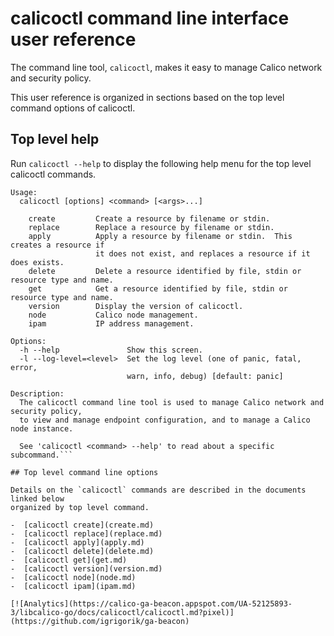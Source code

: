 # calicoctl command line interface user reference

The command line tool, `calicoctl`, makes it easy to manage Calico network
and security policy.

This user reference is organized in sections based on the top level command options
of calicoctl.

## Top level help

Run `calicoctl --help` to display the following help menu for the top level 
calicoctl commands.

```
Usage:
  calicoctl [options] <command> [<args>...]

    create         Create a resource by filename or stdin.
    replace        Replace a resource by filename or stdin.
    apply          Apply a resource by filename or stdin.  This creates a resource if
                   it does not exist, and replaces a resource if it does exists.
    delete         Delete a resource identified by file, stdin or resource type and name.
    get            Get a resource identified by file, stdin or resource type and name.
    version        Display the version of calicoctl.
    node           Calico node management.
    ipam           IP address management.

Options:
  -h --help               Show this screen.
  -l --log-level=<level>  Set the log level (one of panic, fatal, error,
                          warn, info, debug) [default: panic]

Description:
  The calicoctl command line tool is used to manage Calico network and security policy,
  to view and manage endpoint configuration, and to manage a Calico node instance.

  See 'calicoctl <command> --help' to read about a specific subcommand.```

## Top level command line options

Details on the `calicoctl` commands are described in the documents linked below
organized by top level command.

-  [calicoctl create](create.md)
-  [calicoctl replace](replace.md)
-  [calicoctl apply](apply.md)
-  [calicoctl delete](delete.md)
-  [calicoctl get](get.md)
-  [calicoctl version](version.md)
-  [calicoctl node](node.md)
-  [calicoctl ipam](ipam.md)

[![Analytics](https://calico-ga-beacon.appspot.com/UA-52125893-3/libcalico-go/docs/calicoctl/calicoctl.md?pixel)](https://github.com/igrigorik/ga-beacon)
